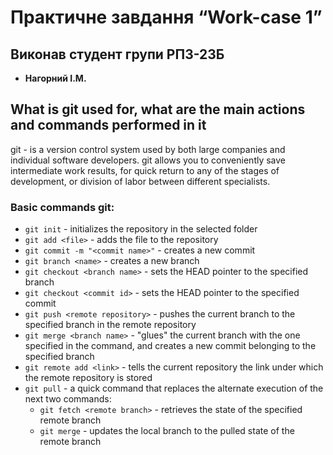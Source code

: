 ﻿# Практичне завдання “Work-case 1”

## Виконав студент групи РПЗ-23Б

- **Нагорний I.М.**

## What is git used for, what are the main actions and commands performed in it

git - is a version control system used by both large companies and individual software developers. git allows you to conveniently save intermediate work results, for quick return to any of the stages of development, or division of labor between different specialists.

### Basic commands git:
  - `git init` - initializes the repository in the selected folder
  - `git add <file>` - adds the file to the repository
  - `git commit -m "<commit name>"` - creates a new commit
  - `git branch <name>` - creates a new branch
  - `git checkout <branch name>` - sets the HEAD pointer to the specified branch
  - `git checkout <commit id>` - sets the HEAD pointer to the specified commit
  - `git push <remote repository>` - pushes the current branch to the specified branch in the remote repository
  - `git merge <branch name>` - "glues" the current branch with the one specified in the command, and creates a new commit belonging to the specified branch
  - `git remote add <link>` - tells the current repository the link under which the remote repository is stored
  - `git pull` - a quick command that replaces the alternate execution of the next two commands:
    - `git fetch <remote branch>` - retrieves the state of the specified remote branch
    - `git merge` - updates the local branch to the pulled state of the remote branch